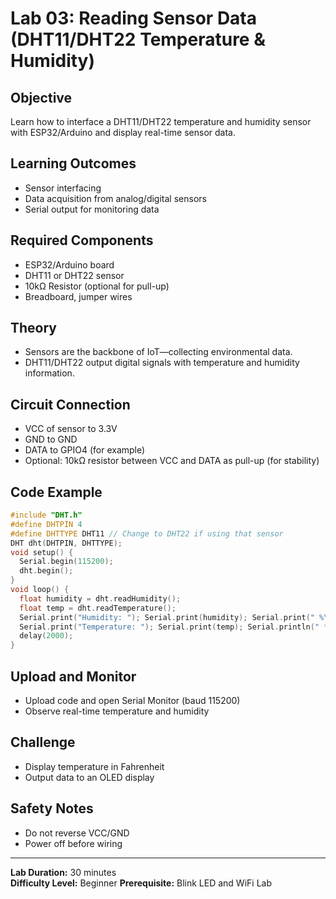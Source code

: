 # Lab 03: Reading Sensor Data (DHT11/DHT22 Temperature & Humidity)

## Objective
Learn how to interface a DHT11/DHT22 temperature and humidity sensor with ESP32/Arduino and display real-time sensor data.

## Learning Outcomes
- Sensor interfacing
- Data acquisition from analog/digital sensors
- Serial output for monitoring data

## Required Components
- ESP32/Arduino board
- DHT11 or DHT22 sensor
- 10kΩ Resistor (optional for pull-up)
- Breadboard, jumper wires

## Theory
- Sensors are the backbone of IoT—collecting environmental data.
- DHT11/DHT22 output digital signals with temperature and humidity information.

## Circuit Connection
- VCC of sensor to 3.3V
- GND to GND
- DATA to GPIO4 (for example)
- Optional: 10kΩ resistor between VCC and DATA as pull-up (for stability)

## Code Example
```cpp
#include "DHT.h"
#define DHTPIN 4
#define DHTTYPE DHT11 // Change to DHT22 if using that sensor
DHT dht(DHTPIN, DHTTYPE);
void setup() {
  Serial.begin(115200);
  dht.begin();
}
void loop() {
  float humidity = dht.readHumidity();
  float temp = dht.readTemperature();
  Serial.print("Humidity: "); Serial.print(humidity); Serial.print(" %\t");
  Serial.print("Temperature: "); Serial.print(temp); Serial.println(" *C");
  delay(2000);
}
```

## Upload and Monitor
- Upload code and open Serial Monitor (baud 115200)
- Observe real-time temperature and humidity

## Challenge
- Display temperature in Fahrenheit
- Output data to an OLED display

## Safety Notes
- Do not reverse VCC/GND
- Power off before wiring

---
**Lab Duration:** 30 minutes  
**Difficulty Level:** Beginner
**Prerequisite:** Blink LED and WiFi Lab